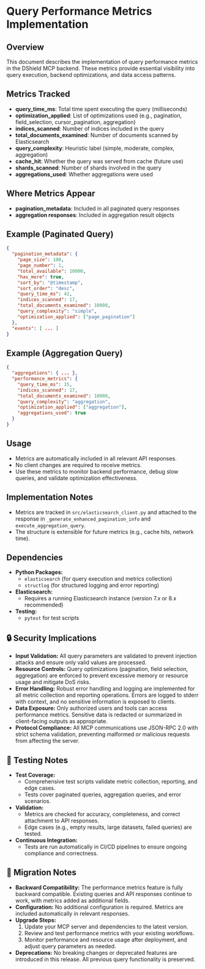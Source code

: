 # Query Performance Metrics Implementation

## Overview
This document describes the implementation of query performance metrics in the DShield MCP backend. These metrics provide essential visibility into query execution, backend optimizations, and data access patterns.

## Metrics Tracked
- **query_time_ms**: Total time spent executing the query (milliseconds)
- **optimization_applied**: List of optimizations used (e.g., pagination, field_selection, cursor_pagination, aggregation)
- **indices_scanned**: Number of indices included in the query
- **total_documents_examined**: Number of documents scanned by Elasticsearch
- **query_complexity**: Heuristic label (simple, moderate, complex, aggregation)
- **cache_hit**: Whether the query was served from cache (future use)
- **shards_scanned**: Number of shards involved in the query
- **aggregations_used**: Whether aggregations were used

## Where Metrics Appear
- **pagination_metadata**: Included in all paginated query responses
- **aggregation responses**: Included in aggregation result objects

## Example (Paginated Query)
```json
{
  "pagination_metadata": {
    "page_size": 100,
    "page_number": 1,
    "total_available": 10000,
    "has_more": true,
    "sort_by": "@timestamp",
    "sort_order": "desc",
    "query_time_ms": 42,
    "indices_scanned": 17,
    "total_documents_examined": 10000,
    "query_complexity": "simple",
    "optimization_applied": ["page_pagination"]
  },
  "events": [ ... ]
}
```

## Example (Aggregation Query)
```json
{
  "aggregations": { ... },
  "performance_metrics": {
    "query_time_ms": 15,
    "indices_scanned": 17,
    "total_documents_examined": 10000,
    "query_complexity": "aggregation",
    "optimization_applied": ["aggregation"],
    "aggregations_used": true
  }
}
```

## Usage
- Metrics are automatically included in all relevant API responses.
- No client changes are required to receive metrics.
- Use these metrics to monitor backend performance, debug slow queries, and validate optimization effectiveness.

## Implementation Notes
- Metrics are tracked in `src/elasticsearch_client.py` and attached to the response in `_generate_enhanced_pagination_info` and `execute_aggregation_query`.
- The structure is extensible for future metrics (e.g., cache hits, network time).

## Dependencies

- **Python Packages:**
  - `elasticsearch` (for query execution and metrics collection)
  - `structlog` (for structured logging and error reporting)
- **Elasticsearch:**
  - Requires a running Elasticsearch instance (version 7.x or 8.x recommended)
- **Testing:**
  - `pytest` for test scripts

## 🔒 Security Implications

- **Input Validation:** All query parameters are validated to prevent injection attacks and ensure only valid values are processed.
- **Resource Controls:** Query optimizations (pagination, field selection, aggregation) are enforced to prevent excessive memory or resource usage and mitigate DoS risks.
- **Error Handling:** Robust error handling and logging are implemented for all metric collection and reporting operations. Errors are logged to stderr with context, and no sensitive information is exposed to clients.
- **Data Exposure:** Only authorized users and tools can access performance metrics. Sensitive data is redacted or summarized in client-facing outputs as appropriate.
- **Protocol Compliance:** All MCP communications use JSON-RPC 2.0 with strict schema validation, preventing malformed or malicious requests from affecting the server.

## 🧪 Testing Notes

- **Test Coverage:**
  - Comprehensive test scripts validate metric collection, reporting, and edge cases.
  - Tests cover paginated queries, aggregation queries, and error scenarios.
- **Validation:**
  - Metrics are checked for accuracy, completeness, and correct attachment to API responses.
  - Edge cases (e.g., empty results, large datasets, failed queries) are tested.
- **Continuous Integration:**
  - Tests are run automatically in CI/CD pipelines to ensure ongoing compliance and correctness.

## 🔄 Migration Notes

- **Backward Compatibility:** The performance metrics feature is fully backward compatible. Existing queries and API responses continue to work, with metrics added as additional fields.
- **Configuration:** No additional configuration is required. Metrics are included automatically in relevant responses.
- **Upgrade Steps:**
  1. Update your MCP server and dependencies to the latest version.
  2. Review and test performance metrics with your existing workflows.
  3. Monitor performance and resource usage after deployment, and adjust query parameters as needed.
- **Deprecations:** No breaking changes or deprecated features are introduced in this release. All previous query functionality is preserved.
